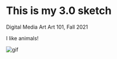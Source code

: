 **This is my 3.0 sketch**
======================

Digital Media Art
Art 101, Fall 2021

I like animals!

![gif](https://media.giphy.com/media/26BRqen6jfVVnwZB6/giphy.gif)
